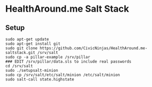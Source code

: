 HealthAround.me Salt Stack
======================

Setup
-----

    sudo apt-get update
    sudo apt-get install git
    sudo git clone https://github.com/CivicNinjas/HealthAround.me-saltstack.git /srv/salt
    sudo cp -a pillar-example /srv/pillar
    ### EDIT /srv/pillar/data.sls to include real passwords
    cd /srv/salt
    sudo ./setupsalt-minion
    sudo cp /srv/salt/etc/salt/minion /etc/salt/minion
    sudo salt-call state.highstate
